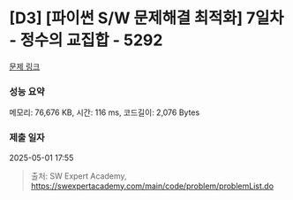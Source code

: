 # [D3] [파이썬 S/W 문제해결 최적화] 7일차 - 정수의 교집합 - 5292 

[문제 링크](https://swexpertacademy.com/main/code/problem/problemDetail.do?contestProbId=AWUitldaoqkDFAVT) 

### 성능 요약

메모리: 76,676 KB, 시간: 116 ms, 코드길이: 2,076 Bytes

### 제출 일자

2025-05-01 17:55



> 출처: SW Expert Academy, https://swexpertacademy.com/main/code/problem/problemList.do
